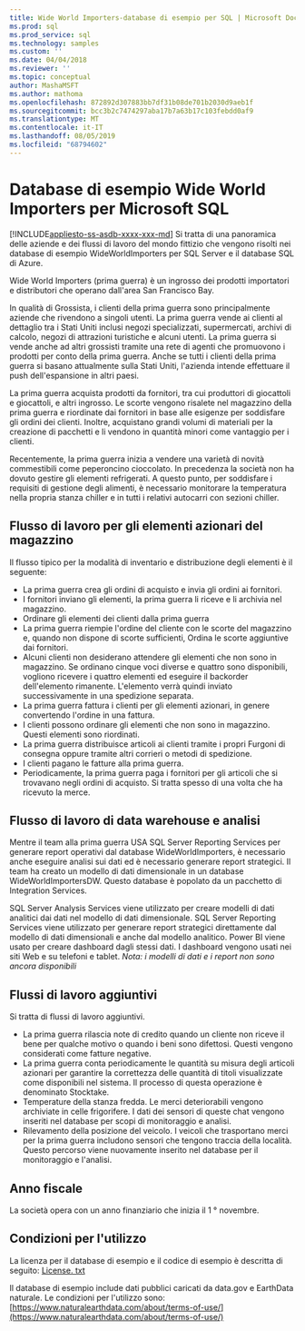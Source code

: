 ```yaml
---
title: Wide World Importers-database di esempio per SQL | Microsoft Docs
ms.prod: sql
ms.prod_service: sql
ms.technology: samples
ms.custom: ''
ms.date: 04/04/2018
ms.reviewer: ''
ms.topic: conceptual
author: MashaMSFT
ms.author: mathoma
ms.openlocfilehash: 872892d307883bb7df31b08de701b2030d9aeb1f
ms.sourcegitcommit: bcc3b2c7474297aba17b7a63b17c103febdd0af9
ms.translationtype: MT
ms.contentlocale: it-IT
ms.lasthandoff: 08/05/2019
ms.locfileid: "68794602"
---
```

# <a name="wide-world-importers-sample-databases-for-microsoft-sql"></a>Database di esempio Wide World Importers per Microsoft SQL
[!INCLUDE[appliesto-ss-asdb-xxxx-xxx-md](../includes/appliesto-ss-asdb-xxxx-xxx-md.md)]
Si tratta di una panoramica delle aziende e dei flussi di lavoro del mondo fittizio che vengono risolti nei database di esempio WideWorldImporters per SQL Server e il database SQL di Azure.  

Wide World Importers (prima guerra) è un ingrosso dei prodotti importatori e distributori che operano dall'area San Francisco Bay.

In qualità di Grossista, i clienti della prima guerra sono principalmente aziende che rivendono a singoli utenti. La prima guerra vende ai clienti al dettaglio tra i Stati Uniti inclusi negozi specializzati, supermercati, archivi di calcolo, negozi di attrazioni turistiche e alcuni utenti. La prima guerra si vende anche ad altri grossisti tramite una rete di agenti che promuovono i prodotti per conto della prima guerra. Anche se tutti i clienti della prima guerra si basano attualmente sulla Stati Uniti, l'azienda intende effettuare il push dell'espansione in altri paesi.

La prima guerra acquista prodotti da fornitori, tra cui produttori di giocattoli e giocattoli, e altri ingrosso. Le scorte vengono risalete nel magazzino della prima guerra e riordinate dai fornitori in base alle esigenze per soddisfare gli ordini dei clienti. Inoltre, acquistano grandi volumi di materiali per la creazione di pacchetti e li vendono in quantità minori come vantaggio per i clienti.

Recentemente, la prima guerra inizia a vendere una varietà di novità commestibili come peperoncino cioccolato.  In precedenza la società non ha dovuto gestire gli elementi refrigerati. A questo punto, per soddisfare i requisiti di gestione degli alimenti, è necessario monitorare la temperatura nella propria stanza chiller e in tutti i relativi autocarri con sezioni chiller.

## <a name="workflow-for-warehouse-stock-items"></a>Flusso di lavoro per gli elementi azionari del magazzino

Il flusso tipico per la modalità di inventario e distribuzione degli elementi è il seguente:
- La prima guerra crea gli ordini di acquisto e invia gli ordini ai fornitori.
- I fornitori inviano gli elementi, la prima guerra li riceve e li archivia nel magazzino.
- Ordinare gli elementi dei clienti dalla prima guerra
- La prima guerra riempie l'ordine del cliente con le scorte del magazzino e, quando non dispone di scorte sufficienti, Ordina le scorte aggiuntive dai fornitori.
- Alcuni clienti non desiderano attendere gli elementi che non sono in magazzino. Se ordinano cinque voci diverse e quattro sono disponibili, vogliono ricevere i quattro elementi ed eseguire il backorder dell'elemento rimanente. L'elemento verrà quindi inviato successivamente in una spedizione separata.
- La prima guerra fattura i clienti per gli elementi azionari, in genere convertendo l'ordine in una fattura.
- I clienti possono ordinare gli elementi che non sono in magazzino. Questi elementi sono riordinati.
- La prima guerra distribuisce articoli ai clienti tramite i propri Furgoni di consegna oppure tramite altri corrieri o metodi di spedizione.
- I clienti pagano le fatture alla prima guerra.
- Periodicamente, la prima guerra paga i fornitori per gli articoli che si trovavano negli ordini di acquisto. Si tratta spesso di una volta che ha ricevuto la merce.

## <a name="data-warehouse-and-analysis-workflow"></a>Flusso di lavoro di data warehouse e analisi

Mentre il team alla prima guerra USA SQL Server Reporting Services per generare report operativi dal database WideWorldImporters, è necessario anche eseguire analisi sui dati ed è necessario generare report strategici. Il team ha creato un modello di dati dimensionale in un database WideWorldImportersDW. Questo database è popolato da un pacchetto di Integration Services.

SQL Server Analysis Services viene utilizzato per creare modelli di dati analitici dai dati nel modello di dati dimensionale. SQL Server Reporting Services viene utilizzato per generare report strategici direttamente dal modello di dati dimensionali e anche dal modello analitico. Power BI viene usato per creare dashboard dagli stessi dati. I dashboard vengono usati nei siti Web e su telefoni e tablet. *Nota: i modelli di dati e i report non sono ancora disponibili*

## <a name="additional-workflows"></a>Flussi di lavoro aggiuntivi

Si tratta di flussi di lavoro aggiuntivi.
- La prima guerra rilascia note di credito quando un cliente non riceve il bene per qualche motivo o quando i beni sono difettosi. Questi vengono considerati come fatture negative.
- La prima guerra conta periodicamente le quantità su misura degli articoli azionari per garantire la correttezza delle quantità di titoli visualizzate come disponibili nel sistema. Il processo di questa operazione è denominato Stocktake.
- Temperature della stanza fredda. Le merci deteriorabili vengono archiviate in celle frigorifere. I dati dei sensori di queste chat vengono inseriti nel database per scopi di monitoraggio e analisi.
- Rilevamento della posizione del veicolo. I veicoli che trasportano merci per la prima guerra includono sensori che tengono traccia della località. Questo percorso viene nuovamente inserito nel database per il monitoraggio e l'analisi.

## <a name="fiscal-year"></a>Anno fiscale

La società opera con un anno finanziario che inizia il 1 ° novembre.

## <a name="terms-of-use"></a>Condizioni per l'utilizzo

La licenza per il database di esempio e il codice di esempio è descritta di seguito: [License. txt](https://github.com/Microsoft/sql-server-samples/blob/master/license.txt)

Il database di esempio include dati pubblici caricati da data.gov e EarthData naturale. Le condizioni per l'utilizzo sono:[https://www.naturalearthdata.com/about/terms-of-use/](https://www.naturalearthdata.com/about/terms-of-use/)
